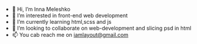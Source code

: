 - 👋 Hi, I’m Inna Meleshko
- 👀 I’m interested in front-end web development
- 🌱 I’m currently learning html,scss and js
- 💞️ I’m looking to collaborate on web-development and slicing psd in html
- 📫 You cab reach me on iamlayout@gmail.com

<!---
InnaMeleshko/InnaMeleshko is a ✨ special ✨ repository because its `README.md` (this file) appears on your GitHub profile.
You can click the Preview link to take a look at your changes.
--->
